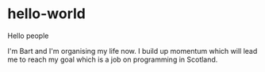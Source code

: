 # hello-world

Hello people

I'm Bart and I'm organising my life now.
I build up momentum which will lead me to reach my goal which is a job on programming in Scotland.
